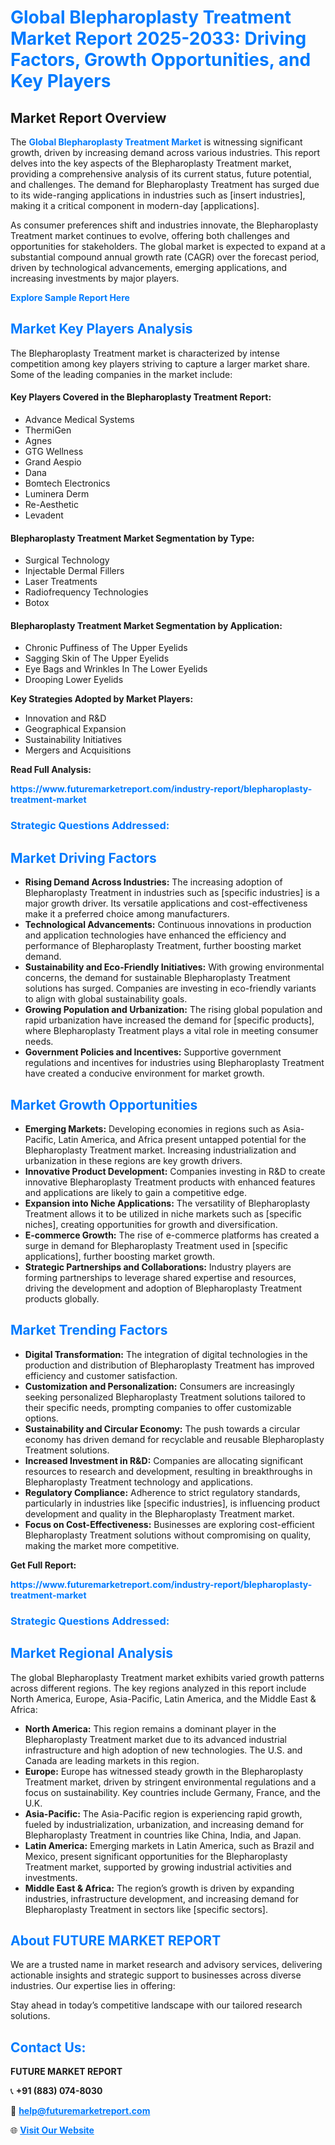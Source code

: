 <h1 style="color: #007BFF;">Global Blepharoplasty Treatment Market Report 2025-2033: Driving Factors, Growth Opportunities, and Key Players</h1>

<section id="overview">
<h2>Market Report Overview</h2>
<p>The <a href="https://www.futuremarketreport.com/industry-report/blepharoplasty-treatment-market" style="color: #007BFF; text-decoration: none;"><strong>Global Blepharoplasty Treatment Market</strong></a> is witnessing significant growth, driven by increasing demand across various industries. This report delves into the key aspects of the Blepharoplasty Treatment market, providing a comprehensive analysis of its current status, future potential, and challenges. The demand for Blepharoplasty Treatment has surged due to its wide-ranging applications in industries such as [insert industries], making it a critical component in modern-day [applications].</p>
<p>As consumer preferences shift and industries innovate, the Blepharoplasty Treatment market continues to evolve, offering both challenges and opportunities for stakeholders. The global market is expected to expand at a substantial compound annual growth rate (CAGR) over the forecast period, driven by technological advancements, emerging applications, and increasing investments by major players.</p>
</section>

<section id="overview">
<p><a href="https://www.futuremarketreport.com/request-sample/reportId=99073" style="color: #007BFF; text-decoration: none;"><strong>Explore Sample Report Here</strong></a></p>
</section>

<section id="key-players">
<h2 style="color: #007BFF;">Market Key Players Analysis</h2>
<p>The Blepharoplasty Treatment market is characterized by intense competition among key players striving to capture a larger market share. Some of the leading companies in the market include:</p>
<h4>Key Players Covered in the Blepharoplasty Treatment Report:</h4>
<ul><li>Advance Medical Systems</li><li>ThermiGen</li><li>Agnes</li><li>GTG Wellness</li><li>Grand Aespio</li><li>Dana</li><li>Bomtech Electronics</li><li>Luminera Derm</li><li>Re-Aesthetic</li><li>Levadent</li></ul>
<h4>Blepharoplasty Treatment Market Segmentation by Type:</h4>
<ul><li>Surgical Technology</li><li>Injectable Dermal Fillers</li><li>Laser Treatments</li><li>Radiofrequency Technologies</li><li>Botox</li></ul>

<h4>Blepharoplasty Treatment Market Segmentation by Application:</h4>
<ul><li>Chronic Puffiness of The Upper Eyelids</li><li>Sagging Skin of The Upper Eyelids</li><li>Eye Bags and Wrinkles In The Lower Eyelids</li><li>Drooping Lower Eyelids</li></ul>
<p><strong>Key Strategies Adopted by Market Players:</strong></p>
<ul>
<li>Innovation and R&D</li>
<li>Geographical Expansion</li>
<li>Sustainability Initiatives</li>
<li>Mergers and Acquisitions</li>
</ul>
</section>

<section>
<p><strong>Read Full Analysis: </strong></p><a href="https://www.futuremarketreport.com/industry-report/blepharoplasty-treatment-market" style="color: #007BFF; text-decoration: none;"><strong>https://www.futuremarketreport.com/industry-report/blepharoplasty-treatment-market</strong></a>
<h3 style="color: #007BFF;">Strategic Questions Addressed:</h3>
</section>

<section id="driving-factors">
<h2 style="color: #007BFF;">Market Driving Factors</h2>
<ul>
<li><strong>Rising Demand Across Industries:</strong> The increasing adoption of Blepharoplasty Treatment in industries such as [specific industries] is a major growth driver. Its versatile applications and cost-effectiveness make it a preferred choice among manufacturers.</li>
<li><strong>Technological Advancements:</strong> Continuous innovations in production and application technologies have enhanced the efficiency and performance of Blepharoplasty Treatment, further boosting market demand.</li>
<li><strong>Sustainability and Eco-Friendly Initiatives:</strong> With growing environmental concerns, the demand for sustainable Blepharoplasty Treatment solutions has surged. Companies are investing in eco-friendly variants to align with global sustainability goals.</li>
<li><strong>Growing Population and Urbanization:</strong> The rising global population and rapid urbanization have increased the demand for [specific products], where Blepharoplasty Treatment plays a vital role in meeting consumer needs.</li>
<li><strong>Government Policies and Incentives:</strong> Supportive government regulations and incentives for industries using Blepharoplasty Treatment have created a conducive environment for market growth.</li>
</ul>
</section>

<section id="growth-opportunities">
<h2 style="color: #007BFF;">Market Growth Opportunities</h2>
<ul>
<li><strong>Emerging Markets:</strong> Developing economies in regions such as Asia-Pacific, Latin America, and Africa present untapped potential for the Blepharoplasty Treatment market. Increasing industrialization and urbanization in these regions are key growth drivers.</li>
<li><strong>Innovative Product Development:</strong> Companies investing in R&D to create innovative Blepharoplasty Treatment products with enhanced features and applications are likely to gain a competitive edge.</li>
<li><strong>Expansion into Niche Applications:</strong> The versatility of Blepharoplasty Treatment allows it to be utilized in niche markets such as [specific niches], creating opportunities for growth and diversification.</li>
<li><strong>E-commerce Growth:</strong> The rise of e-commerce platforms has created a surge in demand for Blepharoplasty Treatment used in [specific applications], further boosting market growth.</li>
<li><strong>Strategic Partnerships and Collaborations:</strong> Industry players are forming partnerships to leverage shared expertise and resources, driving the development and adoption of Blepharoplasty Treatment products globally.</li>
</ul>
</section>

<section id="trending-factors">
<h2 style="color: #007BFF;">Market Trending Factors</h2>
<ul>
<li><strong>Digital Transformation:</strong> The integration of digital technologies in the production and distribution of Blepharoplasty Treatment has improved efficiency and customer satisfaction.</li>
<li><strong>Customization and Personalization:</strong> Consumers are increasingly seeking personalized Blepharoplasty Treatment solutions tailored to their specific needs, prompting companies to offer customizable options.</li>
<li><strong>Sustainability and Circular Economy:</strong> The push towards a circular economy has driven demand for recyclable and reusable Blepharoplasty Treatment solutions.</li>
<li><strong>Increased Investment in R&D:</strong> Companies are allocating significant resources to research and development, resulting in breakthroughs in Blepharoplasty Treatment technology and applications.</li>
<li><strong>Regulatory Compliance:</strong> Adherence to strict regulatory standards, particularly in industries like [specific industries], is influencing product development and quality in the Blepharoplasty Treatment market.</li>
<li><strong>Focus on Cost-Effectiveness:</strong> Businesses are exploring cost-efficient Blepharoplasty Treatment solutions without compromising on quality, making the market more competitive.</li>
</ul>
</section>

<section>
<p><strong>Get Full Report: </strong></p><a href="https://www.futuremarketreport.com/industry-report/blepharoplasty-treatment-market" style="color: #007BFF; text-decoration: none;"><strong>https://www.futuremarketreport.com/industry-report/blepharoplasty-treatment-market</strong></a>
<h3 style="color: #007BFF;">Strategic Questions Addressed:</h3>
</section>


<section id="regional-analysis">
<h2 style="color: #007BFF;">Market Regional Analysis</h2>
<p>The global Blepharoplasty Treatment market exhibits varied growth patterns across different regions. The key regions analyzed in this report include North America, Europe, Asia-Pacific, Latin America, and the Middle East & Africa:</p>
<ul>
<li><strong>North America:</strong> This region remains a dominant player in the Blepharoplasty Treatment market due to its advanced industrial infrastructure and high adoption of new technologies. The U.S. and Canada are leading markets in this region.</li>
<li><strong>Europe:</strong> Europe has witnessed steady growth in the Blepharoplasty Treatment market, driven by stringent environmental regulations and a focus on sustainability. Key countries include Germany, France, and the U.K.</li>
<li><strong>Asia-Pacific:</strong> The Asia-Pacific region is experiencing rapid growth, fueled by industrialization, urbanization, and increasing demand for Blepharoplasty Treatment in countries like China, India, and Japan.</li>
<li><strong>Latin America:</strong> Emerging markets in Latin America, such as Brazil and Mexico, present significant opportunities for the Blepharoplasty Treatment market, supported by growing industrial activities and investments.</li>
<li><strong>Middle East & Africa:</strong> The region’s growth is driven by expanding industries, infrastructure development, and increasing demand for Blepharoplasty Treatment in sectors like [specific sectors].</li>
</ul>
</section>

<footer>
<h2 style="color: #007BFF;">About FUTURE MARKET REPORT</h2>
<p>We are a trusted name in market research and advisory services, delivering actionable insights and strategic support to businesses across diverse industries. Our expertise lies in offering:</p>

<p>Stay ahead in today’s competitive landscape with our tailored research solutions.</p>

<h2 style="color: #007BFF;">Contact Us:</h2>
<p><strong>FUTURE MARKET REPORT</strong></p>
<p>📞 <strong>+91 (883) 074-8030</strong></p>
<p>📧 <strong><a href="mailto:help@futuremarketreport.com" style="color: #007BFF;">help@futuremarketreport.com</a></strong></p>
<p>🌐 <strong><a href="https://www.futuremarketreport.com/" style="color: #007BFF;">Visit Our Website</a></strong></p>
</footer>